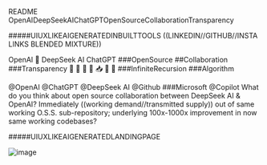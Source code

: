README OpenAIDeepSeekAIChatGPTOpenSourceCollaborationTransparency

#####UIUXLIKEAIGENERATEDINBUILTTOOLS ((LINKEDIN//GITHUB//INSTA LINKS BLENDED MIXTURE))

OpenAI 🤎 DeepSeek AI ChatGPT ###OpenSource ##Collaboration ###Transparency
🐋 🤖 📧 📨 📥 📮 💌 ###InfiniteRecursion ###Algorithm

@OpenAI @ChatGPT @DeepSeek AI @Github ###Microsoft @Copilot What do you think about open source collaboration between DeepSeek AI & OpenAI? Immediately ((working demand//transmitted supply)) out of same working O.S.S. sub-repository; underlying 100x-1000x improvement in now same working codebases?

#####UIUXLIKEAIGENERATEDLANDINGPAGE

![image](https://github.com/user-attachments/assets/b0b36784-9061-4668-a0b9-42375bf1f8f6)
